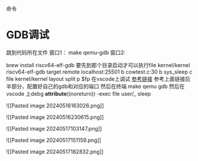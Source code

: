 命令

# GDB调试
跳到代码所在文件
窗口1：
make qemu-gdb
窗口2:

brew install riscv64-elf-gdb
要先到那个目录启动才可以执行file kernel/kernel
riscv64-elf-gdb
target remote localhost:25501
b cowtest.c:30
b sys_sleep
c
file kernel/kernel
layout split
p $fp
在vscode上调试
[参考链接](https://www.cnblogs.com/KatyuMarisaBlog/p/13727565.html)
参考上面链接后半部分，配置好自己的gdb和对应的端口
然后在终端 make qemu gdb
然后在vscode 上debg
__attribute__((noreturn))
-exec file user/_ sleep

![[Pasted image 20240516163026.png]]




![[Pasted image 20240516230615.png]]




![[Pasted image 20240517103147.png]]

![[Pasted image 20240517151159.png]]




![[Pasted image 20240517182832.png]]